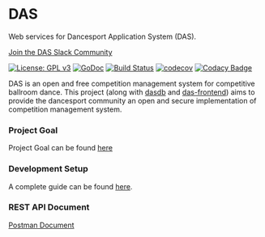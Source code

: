 # DAS
Web services for Dancesport Application System (DAS).

[Join the DAS Slack Community](https://join.slack.com/t/ballroomdev/shared_invite/enQtMzg4OTU4OTAyNjQ3LTZmYWU2ZTA1Njc2NmI2YWIyZGRlMTQ1MGYyODM0ZWVmZjAzN2ZkNTcyYzNiM2NiMjE2MjI4YjQyNjcyNTU1MGE)


[![License: GPL v3](https://img.shields.io/badge/License-GPL%20v3-blue.svg)](https://www.gnu.org/licenses/gpl-3.0)
[![GoDoc](https://godoc.org/github.com/DancesportSoftware/das?status.svg)](https://godoc.org/github.com/DancesportSoftware/das)
[![Build Status](https://travis-ci.org/DancesportSoftware/das.svg?branch=development)](https://travis-ci.org/DancesportSoftware/das)
[![codecov](https://codecov.io/gh/DancesportSoftware/das/branch/development/graph/badge.svg)](https://codecov.io/gh/DancesportSoftware/das)
[![Codacy Badge](https://api.codacy.com/project/badge/Grade/76bb2da0aa0e4a2486365500d3f93e8f)](https://www.codacy.com/app/DancesportSoftware/das_2?utm_source=github.com&amp;utm_medium=referral&amp;utm_content=DancesportSoftware/das&amp;utm_campaign=Badge_Grade)

DAS is an open and free competition management system for competitive ballroom
dance. This project (along with [dasdb](https://github.com/DancesportSoftware/dasdb) and 
[das-frontend](https://github.com/DancesportSoftware/das-frontend)) aims to provide the dancesport community
an open and secure implementation of competition management system.

### Project Goal
Project Goal can be found [here](docs/goal.md)

### Development Setup

A complete guide can be found [here](docs/setup.md).

### REST API Document
[Postman Document](https://documenter.getpostman.com/view/2986351/RWEfMemn)
